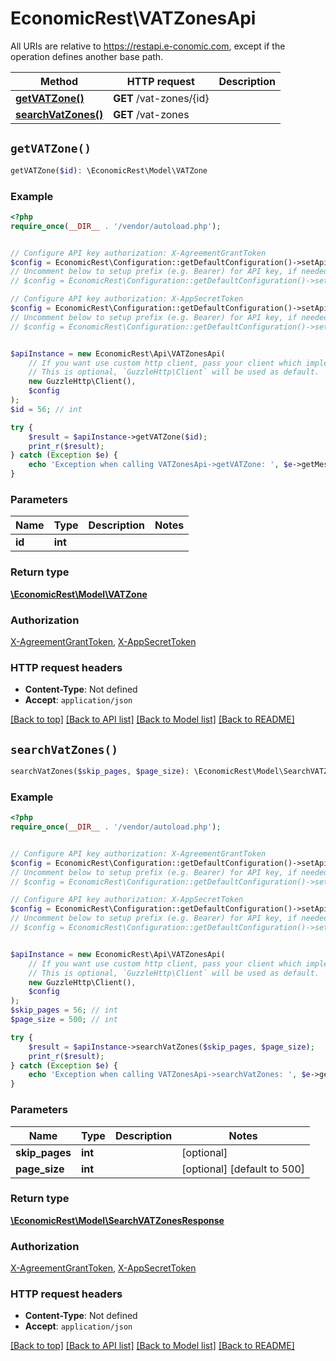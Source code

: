 # EconomicRest\VATZonesApi

All URIs are relative to https://restapi.e-conomic.com, except if the operation defines another base path.

| Method | HTTP request | Description |
| ------------- | ------------- | ------------- |
| [**getVATZone()**](VATZonesApi.md#getVATZone) | **GET** /vat-zones/{id} |  |
| [**searchVatZones()**](VATZonesApi.md#searchVatZones) | **GET** /vat-zones |  |


## `getVATZone()`

```php
getVATZone($id): \EconomicRest\Model\VATZone
```



### Example

```php
<?php
require_once(__DIR__ . '/vendor/autoload.php');


// Configure API key authorization: X-AgreementGrantToken
$config = EconomicRest\Configuration::getDefaultConfiguration()->setApiKey('X-AgreementGrantToken', 'YOUR_API_KEY');
// Uncomment below to setup prefix (e.g. Bearer) for API key, if needed
// $config = EconomicRest\Configuration::getDefaultConfiguration()->setApiKeyPrefix('X-AgreementGrantToken', 'Bearer');

// Configure API key authorization: X-AppSecretToken
$config = EconomicRest\Configuration::getDefaultConfiguration()->setApiKey('X-AppSecretToken', 'YOUR_API_KEY');
// Uncomment below to setup prefix (e.g. Bearer) for API key, if needed
// $config = EconomicRest\Configuration::getDefaultConfiguration()->setApiKeyPrefix('X-AppSecretToken', 'Bearer');


$apiInstance = new EconomicRest\Api\VATZonesApi(
    // If you want use custom http client, pass your client which implements `GuzzleHttp\ClientInterface`.
    // This is optional, `GuzzleHttp\Client` will be used as default.
    new GuzzleHttp\Client(),
    $config
);
$id = 56; // int

try {
    $result = $apiInstance->getVATZone($id);
    print_r($result);
} catch (Exception $e) {
    echo 'Exception when calling VATZonesApi->getVATZone: ', $e->getMessage(), PHP_EOL;
}
```

### Parameters

| Name | Type | Description  | Notes |
| ------------- | ------------- | ------------- | ------------- |
| **id** | **int**|  | |

### Return type

[**\EconomicRest\Model\VATZone**](../Model/VATZone.md)

### Authorization

[X-AgreementGrantToken](../../README.md#X-AgreementGrantToken), [X-AppSecretToken](../../README.md#X-AppSecretToken)

### HTTP request headers

- **Content-Type**: Not defined
- **Accept**: `application/json`

[[Back to top]](#) [[Back to API list]](../../README.md#endpoints)
[[Back to Model list]](../../README.md#models)
[[Back to README]](../../README.md)

## `searchVatZones()`

```php
searchVatZones($skip_pages, $page_size): \EconomicRest\Model\SearchVATZonesResponse
```



### Example

```php
<?php
require_once(__DIR__ . '/vendor/autoload.php');


// Configure API key authorization: X-AgreementGrantToken
$config = EconomicRest\Configuration::getDefaultConfiguration()->setApiKey('X-AgreementGrantToken', 'YOUR_API_KEY');
// Uncomment below to setup prefix (e.g. Bearer) for API key, if needed
// $config = EconomicRest\Configuration::getDefaultConfiguration()->setApiKeyPrefix('X-AgreementGrantToken', 'Bearer');

// Configure API key authorization: X-AppSecretToken
$config = EconomicRest\Configuration::getDefaultConfiguration()->setApiKey('X-AppSecretToken', 'YOUR_API_KEY');
// Uncomment below to setup prefix (e.g. Bearer) for API key, if needed
// $config = EconomicRest\Configuration::getDefaultConfiguration()->setApiKeyPrefix('X-AppSecretToken', 'Bearer');


$apiInstance = new EconomicRest\Api\VATZonesApi(
    // If you want use custom http client, pass your client which implements `GuzzleHttp\ClientInterface`.
    // This is optional, `GuzzleHttp\Client` will be used as default.
    new GuzzleHttp\Client(),
    $config
);
$skip_pages = 56; // int
$page_size = 500; // int

try {
    $result = $apiInstance->searchVatZones($skip_pages, $page_size);
    print_r($result);
} catch (Exception $e) {
    echo 'Exception when calling VATZonesApi->searchVatZones: ', $e->getMessage(), PHP_EOL;
}
```

### Parameters

| Name | Type | Description  | Notes |
| ------------- | ------------- | ------------- | ------------- |
| **skip_pages** | **int**|  | [optional] |
| **page_size** | **int**|  | [optional] [default to 500] |

### Return type

[**\EconomicRest\Model\SearchVATZonesResponse**](../Model/SearchVATZonesResponse.md)

### Authorization

[X-AgreementGrantToken](../../README.md#X-AgreementGrantToken), [X-AppSecretToken](../../README.md#X-AppSecretToken)

### HTTP request headers

- **Content-Type**: Not defined
- **Accept**: `application/json`

[[Back to top]](#) [[Back to API list]](../../README.md#endpoints)
[[Back to Model list]](../../README.md#models)
[[Back to README]](../../README.md)
